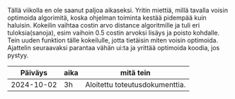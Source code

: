 Tällä viikolla en ole saanut paljoa aikaseksi. Yritin miettiä, millä tavalla voisin optimoida algorimitä, koska ohjelman toiminta kestää pidempää kuin haluisin. Kokeilin vaihtaa costin arvo distance algoritmille ja tuli eri tuloksia(sanoja), esim vaihoin 0.5 costin arvoksi lisäys ja poisto kohdalle. Tein uuden funktion tälle kokeilulle, jotta tietäisin miten voisin optimoida. Ajattelin seuraavaksi parantaa vähän ui:ta ja yrittää optimoida koodia, jos pystyy.

Päiväys       | aika | mitä tein |
-----------|------|--------|
2024-10-02 | 3h | Aloitettu toteutusdokumenttia. |